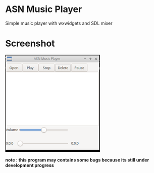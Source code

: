 # ASN Music Player
Simple music player with wxwidgets and SDL mixer

# Screenshot
<img src="scr.png" width=300>

<b> note : this program may contains some bugs because its still under development progress</b>
